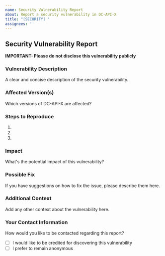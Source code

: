 ```yaml
---
name: Security Vulnerability Report
about: Report a security vulnerability in DC-API-X
title: "[SECURITY] "
assignees: ''
---
```


## Security Vulnerability Report

**IMPORTANT: Please do not disclose this vulnerability publicly**

### Vulnerability Description

A clear and concise description of the security vulnerability.

### Affected Version(s)

Which versions of DC-API-X are affected?

### Steps to Reproduce

1. 
2. 
3. 

### Impact

What's the potential impact of this vulnerability?

### Possible Fix

If you have suggestions on how to fix the issue, please describe them here.

### Additional Context

Add any other context about the vulnerability here.

### Your Contact Information

How would you like to be contacted regarding this report?

- [ ] I would like to be credited for discovering this vulnerability
- [ ] I prefer to remain anonymous 
